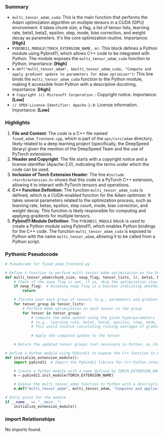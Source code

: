 

### Summary



* `multi_tensor_adam_cuda`: This is the main function that performs the Adam optimization algorithm on multiple tensors in a CUDA (GPU) environment. It takes chunk size, a flag, a list of tensor lists, learning rate, beta1, beta2, epsilon, step, mode, bias correction, and weight decay as parameters. It's the core optimization routine. Importance: **[High]**
* `PYBIND11_MODULE(TORCH_EXTENSION_NAME, m)`: This block defines a Python module using Pybind11, which allows C++ code to be integrated with Python. The module exposes the `multi_tensor_adam_cuda` function to Python. Importance: **[High]**
* `m.def("multi_tensor_adam", &multi_tensor_adam_cuda, "Compute and apply gradient update to parameters for Adam optimizer")`: This line binds the `multi_tensor_adam_cuda` function to the Python module, making it accessible from Python with a descriptive docstring. Importance: **[High]**
* `# Copyright (c) Microsoft Corporation.`: Copyright notice. Importance: **[Low]**
* `// SPDX-License-Identifier: Apache-2.0`: License information. Importance: **[Low]**

### Highlights



1. **File and Context**: The code is a C++ file named `fused_adam_frontend.cpp`, which is part of the `ops/csrc/adam` directory, likely related to a deep learning project (specifically, the DeepSpeed library) given the mention of the DeepSpeed Team and the use of PyTorch extensions.
2. **Header and Copyright**: The file starts with a copyright notice and a license identifier (Apache-2.0), indicating the terms under which the code can be used.
3. **Inclusion of Torch Extension Header**: The line `#include <torch/extension.h>` shows that this code is a PyTorch C++ extension, allowing it to interact with PyTorch tensors and operations.
4. **C++ Function Definition**: The function `multi_tensor_adam_cuda` is defined, which is a CUDA-enabled function for the Adam optimizer. It takes several parameters related to the optimization process, such as learning rate, betas, epsilon, step count, mode, bias correction, and weight decay. This function is likely responsible for computing and applying gradients for multiple tensors.
5. **Pybind11 Module Definition**: The `PYBIND11_MODULE` block is used to create a Python module using Pybind11, which enables Python bindings for the C++ code. The function `multi_tensor_adam_cuda` is exposed to Python with the name `multi_tensor_adam`, allowing it to be called from a Python script.

### Pythonic Pseudocode

```python
# Pseudocode for fused_adam_frontend.py

# Define a function to perform multi-tensor Adam optimization on the GPU
def multi_tensor_adam(chunk_size, noop_flag, tensor_lists, lr, beta1, beta2, epsilon, step, mode, bias_correction, weight_decay):
    # Check if the noop_flag is set, if so, skip the optimization step
    if noop_flag:  # Assuming noop_flag is a boolean indicating whether to perform the operation or not
        return

    # Iterate over each group of tensors (e.g., parameters and gradients)
    for tensor_group in tensor_lists:
        # Perform Adam optimization on each tensor in the group
        for tensor in tensor_group:
            # Compute the Adam update using the given hyperparameters
            # (e.g., learning rate, beta1, beta2, epsilon, step, mode, bias correction, and weight decay)
            # This would involve calculating running averages of gradients and squared gradients, bias correction, and updating the tensor's value
            
            # Apply the computed update to the tensor

    # Return the updated tensor groups (not necessary in Python, as changes are made in-place)

# Define a Python module using Pybind11 to expose the C++ function to Python
def initialize_extension_module():
    import pybind11  # Import the Pybind11 library for C++-Python interoperability

    # Create a Python module with a name defined by TORCH_EXTENSION_NAME (assumed to be a constant)
    m = pybind11.init_module(TORCH_EXTENSION_NAME)

    # Expose the multi_tensor_adam function to Python with a descriptive docstring
    m.def("multi_tensor_adam", multi_tensor_adam, "Computes and applies the gradient update for the Adam optimizer across multiple tensors")

# Entry point for the module
if __name__ == "__main__":
    initialize_extension_module()
```


### import Relationships

No imports found.